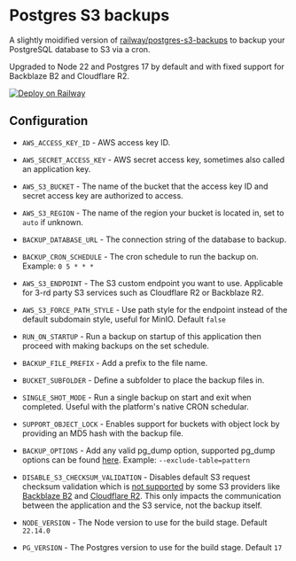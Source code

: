 # Postgres S3 backups

A slightly moidified version of [railway/postgres-s3-backups](https://github.com/railwayapp-templates/postgres-s3-backups) to backup your PostgreSQL database to S3 via a cron.

Upgraded to Node 22 and Postgres 17 by default and with fixed support for Backblaze B2 and Cloudflare R2.

[![Deploy on Railway](https://railway.app/button.svg)](https://railway.app/new/template/I4zGrH)

## Configuration

- `AWS_ACCESS_KEY_ID` - AWS access key ID.

- `AWS_SECRET_ACCESS_KEY` - AWS secret access key, sometimes also called an application key.

- `AWS_S3_BUCKET` - The name of the bucket that the access key ID and secret access key are authorized to access.

- `AWS_S3_REGION` - The name of the region your bucket is located in, set to `auto` if unknown.

- `BACKUP_DATABASE_URL` - The connection string of the database to backup.

- `BACKUP_CRON_SCHEDULE` - The cron schedule to run the backup on. Example: `0 5 * * *`

- `AWS_S3_ENDPOINT` - The S3 custom endpoint you want to use. Applicable for 3-rd party S3 services such as Cloudflare R2 or Backblaze R2.

- `AWS_S3_FORCE_PATH_STYLE` - Use path style for the endpoint instead of the default subdomain style, useful for MinIO. Default `false`

- `RUN_ON_STARTUP` - Run a backup on startup of this application then proceed with making backups on the set schedule.

- `BACKUP_FILE_PREFIX` - Add a prefix to the file name.

- `BUCKET_SUBFOLDER` - Define a subfolder to place the backup files in.

- `SINGLE_SHOT_MODE` - Run a single backup on start and exit when completed. Useful with the platform's native CRON schedular.

- `SUPPORT_OBJECT_LOCK` - Enables support for buckets with object lock by providing an MD5 hash with the backup file.

- `BACKUP_OPTIONS` - Add any valid pg_dump option, supported pg_dump options can be found [here](https://www.postgresql.org/docs/current/app-pgdump.html). Example: `--exclude-table=pattern`

- `DISABLE_S3_CHECKSUM_VALIDATION` - Disables default S3 request checksum validation which is [not supported](https://github.com/aws/aws-sdk-js-v3/issues/6810) by some S3 providers like [Backblaze B2](https://www.backblaze.com/docs/cloud-storage-s3-compatible-api#unsupported-features) and [Cloudflare R2](https://developers.cloudflare.com/r2/api/s3/api/). This only impacts the communication between the application and the S3 service, not the backup itself.

- `NODE_VERSION` - The Node version to use for the build stage. Default `22.14.0`

- `PG_VERSION` - The Postgres version to use for the build stage. Default `17`
